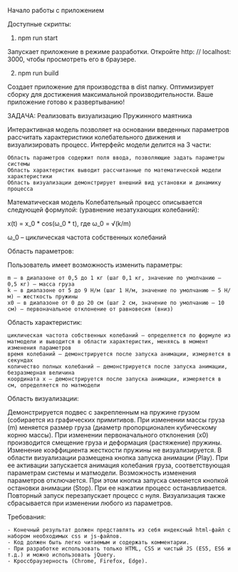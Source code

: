 Начало работы с приложением

Доступные скрипты:
1. npm run start

Запускает приложение в режиме разработки.
Откройте http: // localhost: 3000, чтобы просмотреть его в браузере.

2. npm run build

Создает приложение для производства в dist папку.
Оптимизирует сборку для достижения максимальной производительности.
Ваше приложение готово к развертыванию!

ЗАДАЧА: Реализовать визуализацию Пружинного маятника


Интерактивная модель позволяет на основании введенных параметров рассчитать характеристики
колебательного движения и визуализировать процесс.
Интерфейс модели делится на 3 части:

	Область параметров содержит поля ввода, позволяющие задать параметры системы
	Область характеристик выводит рассчитанные по математической модели характеристики
	Область визуализации демонстрирует внешний вид установки и динамику процесса
	
Математическая модель
Колебательный процесс описывается следующей формулой:
(уравнение незатухающих колебаний):

x(t) = x_0 * cos⁡(ω_0 * t), где ω_0 = √(k/m)

ω_0 – циклическая частота собственных колебаний


Область параметров:

Пользователь имеет возможность изменить параметры:

	m – в диапазоне от 0,5 до 1 кг (шаг 0,1 кг, значение по умолчанию – 0,5 кг) – масса груза
	k – в диапазоне от 5 до 9 Н/м (шаг 1 Н/м, значение по умолчанию – 5 Н/м) – жесткость пружины
	x0 – в диапазоне от 0 до 20 см (шаг 2 см, значение по умолчанию – 10 см) – первоначальное отклонение от равновесия (вниз)
	
Область характеристик:

	циклическая частота собственных колебаний – определяется по формуле из матмодели и выводится в области характеристик, меняясь в момент изменения параметров
	время колебаний – демонстрируется после запуска анимации, измеряется в секундах
	количество полных колебаний – демонстрируется после запуска анимации, безразмерная величина
	координата x – демонстрируется после запуска анимации, измеряется в см, определяется по матмодели
	
Область визуализации:

Демонстрируется подвес с закрепленным на пружине грузом (собирается из графических примитивов. При изменении массы груза (m) меняется размер груза (диаметр пропорционален кубическому корню массы). При изменении первоначального отклонения (x0) производится смещение груза и деформация (растяжение) пружины. Изменение коэффициента жесткости пружины не визуализируется.
В области визуализации размещена кнопка запуска анимации (Play). При ее активации запускается анимация колебания груза, соответствующая параметрам системы и матмодели. Возможность изменения параметров отключается. При этом кнопка запуска сменяется кнопкой остановки анимации (Stop). При ее нажатии процесс останавливается. Повторный запуск перезапускает процесс с нуля. Визуализация также сбрасывается при изменении любого из параметров.


Требования:

    - Конечный результат должен представлять из себя индексный html-файл c набором необходимых css и js-файлов.
    - Код должен быть легко читаемым и содержать комментарии.
    - При разработке использовать только HTML, CSS и чистый JS (ES5, ES6 и т.д.) и можно использовать jQuery.
    - Кроссбраузерность (Chrome, Firefox, Edge).
